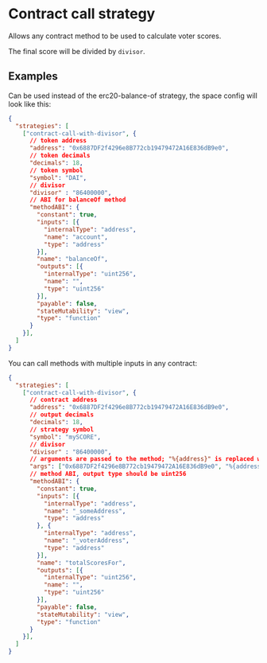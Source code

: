 # Contract call strategy

Allows any contract method to be used to calculate voter scores.

The final score will be divided by `divisor`.

## Examples

Can be used instead of the erc20-balance-of strategy, the space config will look like this:

```JSON
{
  "strategies": [
    ["contract-call-with-divisor", {
      // token address
      "address": "0x6887DF2f4296e8B772cb19479472A16E836dB9e0",
      // token decimals
      "decimals": 18,
      // token symbol
      "symbol": "DAI",
      // divisor
      "divisor" : "86400000",
      // ABI for balanceOf method
      "methodABI": {
        "constant": true,
        "inputs": [{
          "internalType": "address",
          "name": "account",
          "type": "address"
        }],
        "name": "balanceOf",
        "outputs": [{
          "internalType": "uint256",
          "name": "",
          "type": "uint256"
        }],
        "payable": false,
        "stateMutability": "view",
        "type": "function"
      }
    }],
  ]
}
```

You can call methods with multiple inputs in any contract:

```JSON
{
  "strategies": [
    ["contract-call-with-divisor", {
      // contract address
      "address": "0x6887DF2f4296e8B772cb19479472A16E836dB9e0",
      // output decimals
      "decimals": 18,
      // strategy symbol
      "symbol": "mySCORE",
      // divisor
      "divisor" : "86400000",
      // arguments are passed to the method; "%{address}" is replaced with the voter's address; default value ["%{address}"]
      "args": ["0x6887DF2f4296e8B772cb19479472A16E836dB9e0", "%{address}"], 
      // method ABI, output type should be uint256
      "methodABI": {
        "constant": true,
        "inputs": [{
          "internalType": "address",
          "name": "_someAddress",
          "type": "address"
        }, {
          "internalType": "address",
          "name": "_voterAddress",
          "type": "address"
        }],
        "name": "totalScoresFor",
        "outputs": [{
          "internalType": "uint256",
          "name": "",
          "type": "uint256"
        }],
        "payable": false,
        "stateMutability": "view",
        "type": "function"
      }
    }],
  ]
}
```
